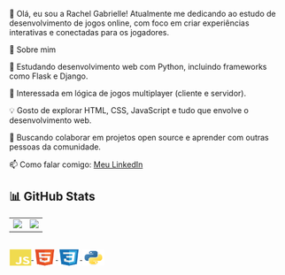 👋 Olá, eu sou a Rachel Gabrielle!
Atualmente me dedicando ao estudo de desenvolvimento de jogos online, com foco em criar experiências interativas e conectadas para os jogadores.

🚀 Sobre mim

🌱 Estudando desenvolvimento web com Python, incluindo frameworks como Flask e Django.

🧠 Interessada em lógica de jogos multiplayer (cliente e servidor).

💡 Gosto de explorar HTML, CSS, JavaScript e tudo que envolve o desenvolvimento web.

👯 Buscando colaborar em projetos open source e aprender com outras pessoas da comunidade.

📫 Como falar comigo: [Meu LinkedIn](https://www.linkedin.com/in/rachel-gabrielle/)



## 📊 GitHub Stats
<table>
  <a href="https://github.com/KellReis1">
  <tr>
    <td>
      <img src="https://github-readme-stats.vercel.app/api?username=KellReis1&show_icons=true&theme=radical" />
    </td>
    <td>
      <img src="https://github-readme-stats.vercel.app/api/top-langs/?username=KellReis1&layout=compact&theme=radical&cache_seconds=0"" />
    </td>
  </tr>
</table>


<div style="display: inline_block"><br>
  <img align="center" alt="Rafa-Js" height="30" width="40" src="https://raw.githubusercontent.com/devicons/devicon/master/icons/javascript/javascript-plain.svg">
  <img align="center" alt="Rafa-HTML" height="30" width="40" src="https://raw.githubusercontent.com/devicons/devicon/master/icons/html5/html5-original.svg">
  <img align="center" alt="Rafa-CSS" height="30" width="40" src="https://raw.githubusercontent.com/devicons/devicon/master/icons/css3/css3-original.svg">
  <img align="center" alt="Rafa-Python" height="30" width="40" src="https://raw.githubusercontent.com/devicons/devicon/master/icons/python/python-original.svg">
</div>
